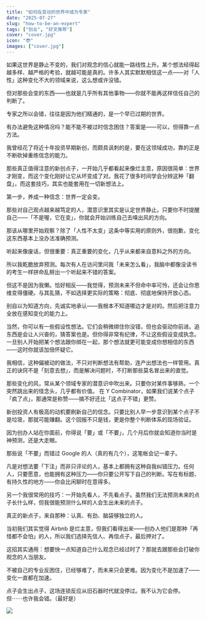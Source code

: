 ```yaml
---
title: "如何在变动的世界中成为专家"
date: "2025-07-27"
slug: "how-to-be-an-expert"
tags: ["创业", "好文推荐"]
cover: "cover.jpg"
icon: "😎"
images: ["cover.jpg"]
---
```

如果这世界是静止不变的，我们对观念的信心就能一路线性上升。某个想法经得起越多样、越严格的考验，就越可能是真的。许多人其实默默相信这一点——对「人性」这种变化不大的领域来说，这么想或许没错。



但对那些会变的东西——也就是几乎所有其他事物——你就不能再这样信任自己的判断了。



专家之所以会错，往往是因为他们精通的，是一个早已过期的世界。



有办法避免这种情况吗？能不能不被过时信念困住？答案是——可以，但得靠一点方法。



我曾经花了将近十年投资早期新创，而颇具讽刺的是，要在这领域成功，靠的正是不断砍掉重练信念的能力。



那些真正值得注意的新创点子，一开始几乎都看起来像烂主意，原因很简单：世界才刚变，而这个变化刚好让它从坏变成了对。我花了很多时间学会分辨这种「翻盘」，而这套技巧，其实也能套用在一切新想法上。



第一步，养成一种信念：世界一定会变。



那些对自己观点越来越笃定的人，潜意识里其实是认定世界静止。只要你不时提醒自己——「不是喔，它在变」，你就会开始训练自己去嗅出风的方向。



那该从哪里开始观察？除了「人性不太变」这条中等实用的原则外，很抱歉，变化这东西基本上没办法准确预测。



听起来像废话，但很重要：真正重要的变化，几乎从来都来自意料之外的方向。



所以我乾脆放弃预测。每次有人在访问里问我「未来怎么看」，我脑中都像没读书的考生一样拼命乱掰出一个听起来不错的答案。



但这不是因为我懒。恰好相反——我觉得，预测未来不但命中率可怜，还会让你思维变得僵硬。与其乱猜，不如选择更实际的策略：彻底、彻底地保持开放心态。



别自以为知道方向，先诚实地承认——我根本不知道哪边才是对的。然后把注意力全放在感知变化的能力上。



当然，你可以有一些假设性想法。它们会稍微绑住你没错，但也会驱动你前进。追东西是会让人兴奋的，猜答案也是。但你得非常有纪律，不让这些假设变成执念。
一旦别人开始把某个想法跟你绑在一起，那个想法就更可能变成你想相信的东西——这时你就该加倍怀疑它。



我相信，这种偏被动的做法，不只对判断想法有帮助，连产出想法也一样管用。真正的诀窍不是「刻意去想」，而是解决问题时，不打断那些莫名冒出来的直觉。



那些变化的风，常从某个领域专家的潜意识中吹出来。只要你对某件事够熟，一个突然跳出来的怪念头，几乎都有价值。
在 Y Combinator，如果我们说某个点子「疯了点」，那通常是称赞——搞不好还比「这点子不错」更赞。



新创投资人有极高的动机要刷新自己的信念。只要比别人早一步意识到某个点子不是垃圾，那就可能赚翻。这个回报不只是钱，更是你整个判断体系的现场验证。



因为创办人站在你面前，你得说「要」或「不要」，几个月后你就会知道你当时是神预测，还是大走眼。



那些说「不要」而错过 Google 的人（真的有几个），这笔帐会记一辈子。



凡是对想法要「下注」而非只评论的人，基本上都拥有这种自我纠错压力。任何人，只要愿意，也能拥有这种压力——你只要公开写下自己的判断。写在有标题、有持久性的地方——你会比闲聊时在意得多。



另一个我很常用的技巧：一开始先看人，不先看点子。虽然我们无法预测未来的点子长什么样，但我很能预测什么样的人会生出未来的点子。



真正的新点子，来自那种：认真、有劲、脑袋够独立的人。



当初我们其实觉得 Airbnb 是烂主意，但我们看得出来——创办人他们是那种「再怪都不会怕」的人，所以我们选择先信人、再信点子，最后押对了。



这招其实通用：想要快一点知道自己什么观念已经过时了？那就去跟那些会打破你观念的人当朋友。



不被自己的专业反困住，已经够难了，而未来只会更难。因为变化不是加速了——变化一直都在加速。



点子会生出点子，这场连锁反应从旧石器时代就没停过。我不认为它会停。
但⋯⋯也许我会错。（最好是）




![](https://prod-files-secure.s3.us-west-2.amazonaws.com/112d0858-5090-4d34-a606-b75eb8d65fd2/46476355-9cf3-4e99-9b7a-3531bc426380/1000202064.png?X-Amz-Algorithm=AWS4-HMAC-SHA256&X-Amz-Content-Sha256=UNSIGNED-PAYLOAD&X-Amz-Credential=ASIAZI2LB4662DV7EOGU%2F20250728%2Fus-west-2%2Fs3%2Faws4_request&X-Amz-Date=20250728T233612Z&X-Amz-Expires=3600&X-Amz-Security-Token=IQoJb3JpZ2luX2VjEG8aCXVzLXdlc3QtMiJHMEUCIGpeiDsch6gZ%2FYrpJ7qTgqWWsKaMNbb6m51Oy8II2uKVAiEAu1gkqkJBj6qLhfcytROiscznITr8yZIVsNPhIR1t%2FjwqiAQImP%2F%2F%2F%2F%2F%2F%2F%2F%2F%2FARAAGgw2Mzc0MjMxODM4MDUiDDoze%2FchaZTEITsgLircA9AknVwl2%2F4rOCnaOVmyOhq3nxvjYuTy5QCwwSdBGU6gFMwSuaFbkQ9QmNsNu2WnogP1rVRecH96%2BuQCjIePCtcmnK5IwKMabVbH%2FmOCYA05YiaVh4Coyh%2BubKbOj68NEvJ3RmWn8N5jP7WKaiKNKbu%2Btg9F6HpxJiS9YXkxZS5LFwdx2J4RFXUDI0UOTqzjGZHJyDJOyaIdUeyvK9RTEk00tUPX%2F1a1%2BJdIgqYAVBqm3EWj2cphK82K2XhxCIr%2BuCgIi%2BYe9%2FZXvN5peUbKLR30ZsCdvTA1OJEKAIEiVV2eJwgF5W%2BMRA8SRJvn9ZhKyiZ%2FjRuae8Uj%2FOE6L9%2BK5L2fh4qzJzOd3iOPzzdYlHqY5QQxgDSWDl3G38RYA%2BiUsxNiiUeMJGFkiRnxFLZtH5FGzqxzUKD5dnfBNoWpLnM2wasDJrAi5G9Mekjw3Ge2qTXhAwfMslWYDPOZQ0SO7gHVWKq5OmQDNR5xlTPIzJwBzcy6nNvKmEQvoQqI2gVaMrKEkF8f3AIcEUcZNcQ%2B45NWpOmnQHvkyrF7WdEa5lsvN2tJqbbwp7Xff6XLiGcv4cf2tVam4kOHS5QDo6bQwOL6kQawgB6MYnFxsThQc75U%2FhyEh9G%2Bx%2BxHBNQFMM6CoMQGOqUBVARQscqoARC9h1JNdhUbMjzPa03WHJuoUbv5wrxkYfJFhfKbQCxfoA%2Bfu9cA5AkQuGI1JMovpClvWNa3sBbsf3%2BjvzZSQEAka%2BEXa6%2FeND7JgOb6CPrZKR2AthRj%2F%2Bb1ZXRKBZS1ijew%2FZyEz2Y1PPnZFweIz6fa4DRtuhR4gmazeZo4qkn4u33zeq6vaVKL5H5TQKcNy9HOPi4Lmh4mlk1WD1um&X-Amz-Signature=21677d29c1feb3ab3a2285f3bcea5b3af6558cfc3527eb94741c1d695cb959e8&X-Amz-SignedHeaders=host&x-amz-checksum-mode=ENABLED&x-id=GetObject)

